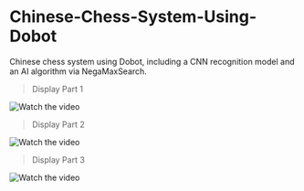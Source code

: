 # Chinese-Chess-System-Using-Dobot

Chinese chess system using Dobot, including a CNN recognition model and an AI algorithm via NegaMaxSearch.

> Display Part 1

![Watch the video](https://github.com/KevinKeson/Chinese-Chess-System-Using-Dobot/blob/master/Display_1.gif)

> Display Part 2

![Watch the video](https://github.com/KevinKeson/Chinese-Chess-System-Using-Dobot/blob/master/Display_2.gif)

> Display Part 3

![Watch the video](https://github.com/KevinKeson/Chinese-Chess-System-Using-Dobot/blob/master/Display_3.gif)
